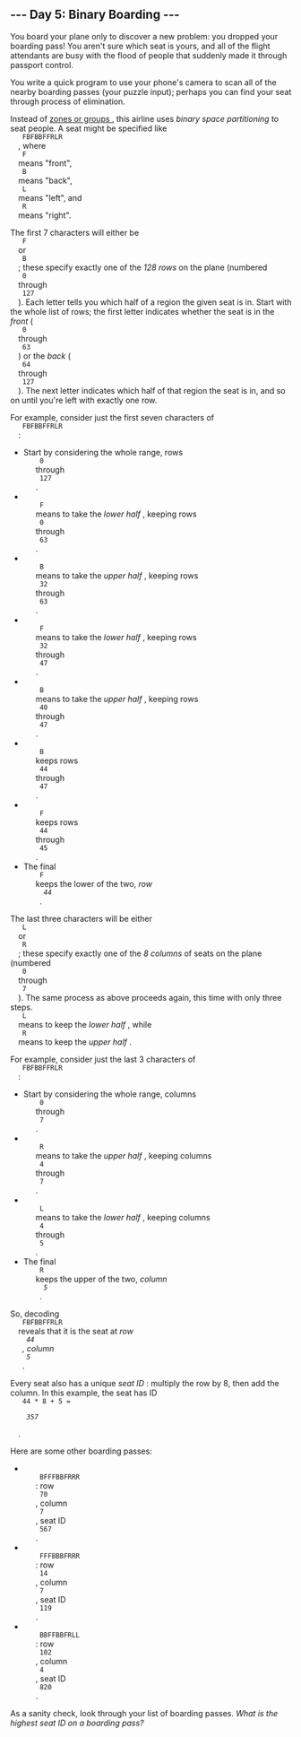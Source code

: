 <article class="day-desc">
 <h2>
  --- Day 5: Binary Boarding ---
 </h2>
 <p>
  You board your plane only to discover a new problem: you dropped your boarding pass! You aren't sure which seat is yours, and all of the flight attendants are busy with the flood of people that suddenly made it through passport control.
 </p>
 <p>
  You write a
  <span title="No problem!">
   quick program
  </span>
  to use your phone's camera to scan all of the nearby boarding passes (your puzzle input); perhaps you can find your seat through process of elimination.
 </p>
 <p>
  Instead of
  <a href="https://www.youtube.com/watch?v=oAHbLRjF0vo" target="_blank">
   zones or groups
  </a>
  , this airline uses
  <em>
   binary space partitioning
  </em>
  to seat people. A seat might be specified like
  <code>
   FBFBBFFRLR
  </code>
  , where
  <code>
   F
  </code>
  means "front",
  <code>
   B
  </code>
  means "back",
  <code>
   L
  </code>
  means "left", and
  <code>
   R
  </code>
  means "right".
 </p>
 <p>
  The first 7 characters will either be
  <code>
   F
  </code>
  or
  <code>
   B
  </code>
  ; these specify exactly one of the
  <em>
   128 rows
  </em>
  on the plane (numbered
  <code>
   0
  </code>
  through
  <code>
   127
  </code>
  ). Each letter tells you which half of a region the given seat is in. Start with the whole list of rows; the first letter indicates whether the seat is in the
  <em>
   front
  </em>
  (
  <code>
   0
  </code>
  through
  <code>
   63
  </code>
  ) or the
  <em>
   back
  </em>
  (
  <code>
   64
  </code>
  through
  <code>
   127
  </code>
  ). The next letter indicates which half of that region the seat is in, and so on until you're left with exactly one row.
 </p>
 <p>
  For example, consider just the first seven characters of
  <code>
   FBFBBFFRLR
  </code>
  :
 </p>
 <ul>
  <li>
   Start by considering the whole range, rows
   <code>
    0
   </code>
   through
   <code>
    127
   </code>
   .
  </li>
  <li>
   <code>
    F
   </code>
   means to take the
   <em>
    lower half
   </em>
   , keeping rows
   <code>
    0
   </code>
   through
   <code>
    63
   </code>
   .
  </li>
  <li>
   <code>
    B
   </code>
   means to take the
   <em>
    upper half
   </em>
   , keeping rows
   <code>
    32
   </code>
   through
   <code>
    63
   </code>
   .
  </li>
  <li>
   <code>
    F
   </code>
   means to take the
   <em>
    lower half
   </em>
   , keeping rows
   <code>
    32
   </code>
   through
   <code>
    47
   </code>
   .
  </li>
  <li>
   <code>
    B
   </code>
   means to take the
   <em>
    upper half
   </em>
   , keeping rows
   <code>
    40
   </code>
   through
   <code>
    47
   </code>
   .
  </li>
  <li>
   <code>
    B
   </code>
   keeps rows
   <code>
    44
   </code>
   through
   <code>
    47
   </code>
   .
  </li>
  <li>
   <code>
    F
   </code>
   keeps rows
   <code>
    44
   </code>
   through
   <code>
    45
   </code>
   .
  </li>
  <li>
   The final
   <code>
    F
   </code>
   keeps the lower of the two,
   <em>
    row
    <code>
     44
    </code>
   </em>
   .
  </li>
 </ul>
 <p>
  The last three characters will be either
  <code>
   L
  </code>
  or
  <code>
   R
  </code>
  ; these specify exactly one of the
  <em>
   8 columns
  </em>
  of seats on the plane (numbered
  <code>
   0
  </code>
  through
  <code>
   7
  </code>
  ). The same process as above proceeds again, this time with only three steps.
  <code>
   L
  </code>
  means to keep the
  <em>
   lower half
  </em>
  , while
  <code>
   R
  </code>
  means to keep the
  <em>
   upper half
  </em>
  .
 </p>
 <p>
  For example, consider just the last 3 characters of
  <code>
   FBFBBFFRLR
  </code>
  :
 </p>
 <ul>
  <li>
   Start by considering the whole range, columns
   <code>
    0
   </code>
   through
   <code>
    7
   </code>
   .
  </li>
  <li>
   <code>
    R
   </code>
   means to take the
   <em>
    upper half
   </em>
   , keeping columns
   <code>
    4
   </code>
   through
   <code>
    7
   </code>
   .
  </li>
  <li>
   <code>
    L
   </code>
   means to take the
   <em>
    lower half
   </em>
   , keeping columns
   <code>
    4
   </code>
   through
   <code>
    5
   </code>
   .
  </li>
  <li>
   The final
   <code>
    R
   </code>
   keeps the upper of the two,
   <em>
    column
    <code>
     5
    </code>
   </em>
   .
  </li>
 </ul>
 <p>
  So, decoding
  <code>
   FBFBBFFRLR
  </code>
  reveals that it is the seat at
  <em>
   row
   <code>
    44
   </code>
   , column
   <code>
    5
   </code>
  </em>
  .
 </p>
 <p>
  Every seat also has a unique
  <em>
   seat ID
  </em>
  : multiply the row by 8, then add the column. In this example, the seat has ID
  <code>
   44 * 8 + 5 =
   <em>
    357
   </em>
  </code>
  .
 </p>
 <p>
  Here are some other boarding passes:
 </p>
 <ul>
  <li>
   <code>
    BFFFBBFRRR
   </code>
   : row
   <code>
    70
   </code>
   , column
   <code>
    7
   </code>
   , seat ID
   <code>
    567
   </code>
   .
  </li>
  <li>
   <code>
    FFFBBBFRRR
   </code>
   : row
   <code>
    14
   </code>
   , column
   <code>
    7
   </code>
   , seat ID
   <code>
    119
   </code>
   .
  </li>
  <li>
   <code>
    BBFFBBFRLL
   </code>
   : row
   <code>
    102
   </code>
   , column
   <code>
    4
   </code>
   , seat ID
   <code>
    820
   </code>
   .
  </li>
 </ul>
 <p>
  As a sanity check, look through your list of boarding passes.
  <em>
   What is the highest seat ID on a boarding pass?
  </em>
 </p>
</article>
